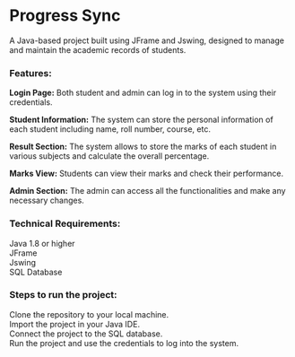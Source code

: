 <h1>Progress Sync</h1>

A Java-based project built using JFrame and Jswing, designed to manage and maintain the academic records of students.

<h3>Features:</h3>

<b>Login Page:</b> Both student and admin can log in to the system using their credentials.

<b>Student Information:</b> The system can store the personal information of each student including name, roll number, course, etc.

<b>Result Section:</b> The system allows to store the marks of each student in various subjects and calculate the overall percentage.

<b>Marks View:</b> Students can view their marks and check their performance.

<b>Admin Section:</b> The admin can access all the functionalities and make any necessary changes.

<h3>Technical Requirements:</h3>

Java 1.8 or higher
<br>
JFrame
<br>
Jswing
<br>
SQL Database
<br>

<h3>Steps to run the project:</h3>

Clone the repository to your local machine.
<br>
Import the project in your Java IDE.
<br>
Connect the project to the SQL database.
<br>
Run the project and use the credentials to log into the system.

